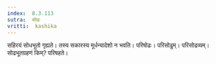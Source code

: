 ```yaml
---
index:  8.3.113
sutra:  सोढः
vritti:  kashika 
---
```


सहिरयं सोधभूतो गृह्यते। तस्य सकारस्य मूर्धन्यादेशो न भवति। परिषोढः। परिसोढुम्। परिसोढव्यम्। सोढभूतग्रहणं किम्? परिषहते।

